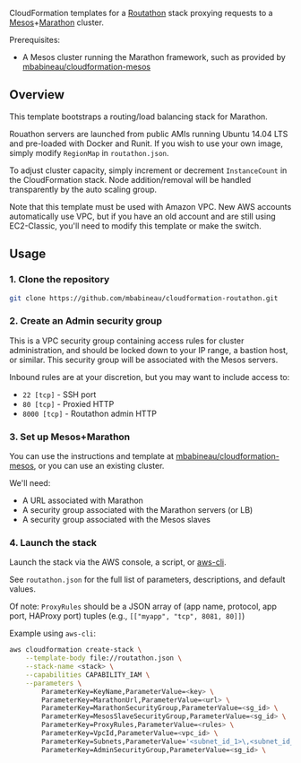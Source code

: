 CloudFormation templates for a [Routathon](https://github.com/QubitProducts/routathon) stack proxying requests to a [Mesos](http://mesos.apache.org)+[Marathon](https://github.com/mesosphere/marathon) cluster.

Prerequisites:
* A Mesos cluster running the Marathon framework, such as provided by [mbabineau/cloudformation-mesos](https://github.com/mbabineau/cloudformation-mesos)

## Overview

This template bootstraps a routing/load balancing stack for Marathon.

Rouathon servers are launched from public AMIs running Ubuntu 14.04 LTS and pre-loaded with Docker and Runit. If you wish to use your own image, simply modify `RegionMap` in `routathon.json`.

To adjust cluster capacity, simply increment or decrement `InstanceCount` in the CloudFormation stack. Node addition/removal will be handled transparently by the auto scaling group.

Note that this template must be used with Amazon VPC. New AWS accounts automatically use VPC, but if you have an old account and are still using EC2-Classic, you'll need to modify this template or make the switch.

## Usage

### 1. Clone the repository
```bash
git clone https://github.com/mbabineau/cloudformation-routathon.git
```

### 2. Create an Admin security group
This is a VPC security group containing access rules for cluster administration, and should be locked down to your IP range, a bastion host, or similar. This security group will be associated with the Mesos servers.

Inbound rules are at your discretion, but you may want to include access to:
* `22 [tcp]` - SSH port
* `80 [tcp]` - Proxied HTTP
* `8000 [tcp]` - Routathon admin HTTP

### 3. Set up Mesos+Marathon
You can use the instructions and template at [mbabineau/cloudformation-mesos](https://github.com/mbabineau/cloudformation-mesos), or you can use an existing cluster.

We'll need:
* A URL associated with Marathon
* A security group associated with the Marathon servers (or LB)
* A security group associated with the Mesos slaves

### 4. Launch the stack
Launch the stack via the AWS console, a script, or [aws-cli](https://github.com/aws/aws-cli).

See `routathon.json` for the full list of parameters, descriptions, and default values.

Of note:
`ProxyRules` should be a JSON array of (app name, protocol, app port, HAProxy port) tuples (e.g., `[["myapp", "tcp", 8081, 80]]`)

Example using `aws-cli`:
```bash
aws cloudformation create-stack \
    --template-body file://routathon.json \
    --stack-name <stack> \
    --capabilities CAPABILITY_IAM \
    --parameters \
        ParameterKey=KeyName,ParameterValue=<key> \
        ParameterKey=MarathonUrl,ParameterValue=<url> \
        ParameterKey=MarathonSecurityGroup,ParameterValue=<sg_id> \
        ParameterKey=MesosSlaveSecurityGroup,ParameterValue=<sg_id> \
        ParameterKey=ProxyRules,ParameterValue=<rules> \
        ParameterKey=VpcId,ParameterValue=<vpc_id> \
        ParameterKey=Subnets,ParameterValue='<subnet_id_1>\,<subnet_id_2>' \
        ParameterKey=AdminSecurityGroup,ParameterValue=<sg_id> \
```
